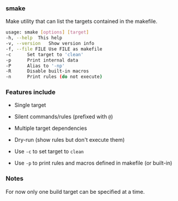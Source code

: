 ### smake

Make utility that can list the targets contained in 
the makefile.

```bash
usage: smake [options] [target]
-h, --help	This help
-v, --version	Show version info
-f, --file FILE	Use FILE as makefile
-c		Set target to 'clean'
-p		Print internal data
-P		Alias to '-np'
-R		Disable built-in macros
-n		Print rules (do not execute)
```

### Features include

* Single target

* Silent commands/rules (prefixed with `@`)

* Multiple target dependencies

* Dry-run (show rules but don't execute them)

* Use `-c` to set target to `clean`

* Use `-p` to print rules and macros defined in makefile (or built-in)

### Notes

For now only one build target can be specified at a time.

